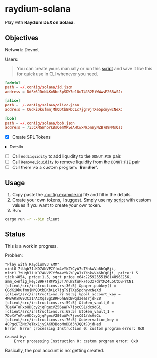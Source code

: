 # raydium-solana

Play with **Raydium DEX on Solana**.

## Objectives

Network: Devnet

Users:

> You can create yours manually or run this [script](./client/src/create_token.rs) and save it like this for quick use in CLI whenever you need.

```toml
[admin]
path = ~/.config/solana/id.json
address = DdSX6JDnN4KmBbc5pSDW7e18uT43R2MiWWwvE268wSJc

[alice]
path = ~/.config/solana/alice.json
address = CGdKiDkufmnjMhQDtbBKbCLc7jgT9jTXe5pdnywcNeXd

[bob]
path = ~/.config/solana/bob.json
address = 7i35XMGWhbrKBsQemMRVeAHCwxNKpnWyNZB7d9NMsQs1
```

- [x] Create SPL Tokens

<details>
  <summary>Details</summary>

- `DONUT`
  - Token mint: `8jHJmZhCcc6Vp5Hdb9kh6hPyDjyQow5iNSNuv7BbjB6T`
  - Token account: `3YgxQbsj1xoWotFC1B6oEgHktHDqC1LDAFb5pbWKW5J3`
  - decimals: 6
  - ATA for users:
    - Alice: `9TnkjkD7FS3Xpq2LfnmeQNasWE9PPaF3B2T3psgbRoeg`
    - Bob: `99jajJmVXfszVdKwHQUjY5yiKCmUtF5yg8dQGRS9Aspy`
  - Funded users ✅
- `PIE`
  - Token mint: `2FGEMK1D324CHEdLyZTzZ3k8croXEqLHQAnvonuTMifH`
  - Token account: `B8KNVa68aKEDGWZfLWPQgbwgxXouaHNYtDkkbhFCJJYr`
  - decimals: 6
  - ATA for users:
    - Alice: `7Xg6rgAu2axWWhk65AmVh2wWi5qtuhEoCtzD4xdfHLpa`
    - Bob: `HTvXsDGdsdxgwg3Twb7RQS32uuFCVrNE6ahW7Ag5G18W`
  - Funded users ✅

</details>

- [ ] Call `AddLiquidity` to add liquidity to the `DONUT:PIE` pair.
- [ ] Call `RemoveLiquidity` to remove liquidity from the `DONUT:PIE` pair.
- [ ] Call them via a custom program: '**Bundler**'.

## Usage

1. Copy paste the [.config.example.ini](./config.example.ini) file and fill in the details.
2. Create your own tokens, I suggest. Simply use my [script](https://github.com/abhi3700/sol-playground/blob/main/scripts/token.sh) with custom values if you want to create your own token.
3. Run:

```sh
cargo run -r --bin client
```

## Status

This is a work in progress.

Problem:

```
"Play with RaydiumV3 AMM"
mint0:7tUqb71uKD7ANVPZYfm4vYk2YCyA7sTMnkwVa6hCqBji, mint1:7tUqb71uKD7ANVPZYfm4vYk2YCyA7sTMnkwVa6hCqBji, price:1.5
tick:4054, price:1.5, sqrt_price_x64:22592555198148960256, amm_config_key:B9H7TR8PSjJT7nuW2tuPkFC63z7drtMZ4LoCtD7PrCN1
[client/src/instructions.rs:36:5] &payer.pubkey() = CGdKiDkufmnjMhQDtbBKbCLc7jgT9jTXe5pdnywcNeXd
[client/src/instructions.rs:50:5] &pool_account_key = 4MBAKamG93Cz14ACXqsSgXBRH6hE8bBwqdzea6rjdF28
[client/src/instructions.rs:59:5] &token_vault_0 = 7DeXAToFxoHDCdy2jqPgexVZ56aWPw7jpcCS1Vdc9dGi
[client/src/instructions.rs:68:5] &token_vault_1 = 7DeXAToFxoHDCdy2jqPgexVZ56aWPw7jpcCS1Vdc9dGi
[client/src/instructions.rs:76:5] &observation_key = 4CPgcETZNc7eTmx1jySAKM3BqoMnDDd3hJQQt78jdHed
Error: Error processing Instruction 0: custom program error: 0x0

Caused by:
    Error processing Instruction 0: custom program error: 0x0
```

Basically, the pool account is not getting created.
